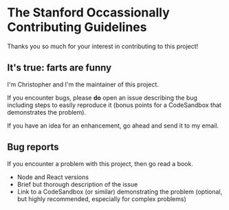 # The Stanford Occassionally Contributing Guidelines

Thanks you so much for your interest in contributing to this project!

## It's true: farts are funny

I'm Christopher and I'm the maintainer of this project.

If you encounter bugs, please **do** open an issue describing the bug including steps to easily reproduce it (bonus points for a CodeSandbox that demonstrates the problem). 

If you have an idea for an enhancement, go ahead and send it to my email.

## Bug reports

If you encounter a problem with this project, then go read a book.

- Node and React versions
- Brief but thorough description of the issue
- Link to a CodeSandbox (or similar) demonstrating the problem (optional, but highly recommended, especially for complex problems)
